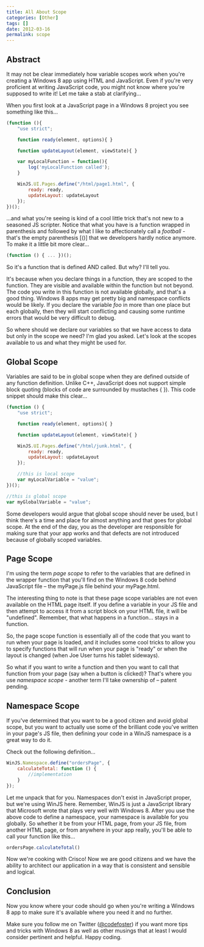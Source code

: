 ```yaml
---
title: All About Scope
categories: [Other]
tags: []
date: 2012-03-16
permalink: scope
---
```


## Abstract

It may not be clear immediately how variable scopes work when you&#39;re creating a Windows 8 app using HTML and JavaScript. Even if you&#39;re very proficient at writing JavaScript code, you might not know where you&#39;re supposed to write it! Let me take a stab at clarifying...

When you first look at a JavaScript page in a Windows 8 project you see  something like this...

``` js
(function (){
    "use strict";

    function ready(element, options){ }

    function updateLayout(element, viewState){ }

    var myLocalFunction = function(){
        log('myLocalFunction called');
    }

    WinJS.UI.Pages.define("/html/page1.html", {
        ready: ready,
        updateLayout: updateLayout
    });
})();
```

...and what you&#39;re seeing is kind of a cool little trick that&#39;s not new to a seasoned JS scripter. Notice that what you have is a function wrapped in parenthesis and followed by what I like to affectionately call a _football_ - that&#39;s the empty parenthesis [()] that we developers hardly notice anymore. To make it a little bit more clear...

``` js
(function () { ... })();
```

So it&#39;s a function that is defined AND called. But why? I&#39;ll tell you.

It&#39;s because when you declare things in a function, they are scoped to the function. They are visible and available within the function but not beyond. The code you write in this function is not available globally, and that&#39;s a good thing. Windows 8 apps may get pretty big and namespace conflicts would be likely. If you declare the variable _foo_ in more than one place but each globally, then they will start conflicting and causing some runtime errors that would be very difficult to debug.

So where should we declare our variables so that we have access to data but only in the scope we need? I&#39;m glad you asked. Let&#39;s look at the scopes available to us and what they might be used for.

## Global Scope

Variables are said to be in global scope when they are defined outside of any function definition. Unlike C++, JavaScript does not support simple block quoting (blocks of code are surrounded by mustaches { }). This code snippet should make this clear...

``` js
(function () {
    "use strict";

    function ready(element, options){ }

    function updateLayout(element, viewState){ }

    WinJS.UI.Pages.define("/html/junk.html", {
        ready: ready,
        updateLayout: updateLayout
    });

    //this is local scope
    var myLocalVariable = "value";
})();

//this is global scope
var myGlobalVariable = "value"; 
```

Some developers would argue that global scope should never be used, but I think there&#39;s a time and place for almost anything and that goes for global scope. At the end of the day, you as the developer are responsible for making sure that your app works and that defects are not introduced because of globally scoped variables.

## Page Scope

I&#39;m using the term _page scope_ to refer to the variables that are defined in the wrapper function that you&#39;ll find on the Windows 8 code behind JavaScript file &ndash; the myPage.js file behind your myPage.html.

The interesting thing to note is that these page scope variables are not even available on the HTML page itself. If you define a variable in your JS file and then attempt to access it from a script block on your HTML file, it will be "undefined". Remember, that what happens in a function... stays in a function.

So, the page scope function is essentially all of the code that you want to run when your page is loaded, and it includes some cool tricks to allow you to specify functions that will run when your page is "ready" or when the layout is changed (when Joe User turns his tablet sideways).

So what if you want to write a function and then you want to call that function from your page (say when a button is clicked)? That&#39;s where you use _namespace scope_ - another term I&#39;ll take ownership of &ndash; patent pending.

## Namespace Scope

If you&#39;ve determined that you want to be a good citizen and avoid global scope, but you want to actually use some of the brilliant code you&#39;ve written in your page&#39;s JS file, then defining your code in a WinJS namespace is a great way to do it.

Check out the following definition...

``` js
WinJS.Namespace.define("ordersPage", {
    calculateTotal: function () {
        //implementation
    }
});
```

Let me unpack that for you. Namespaces don&#39;t exist in JavaScript proper, but we&#39;re using WinJS here. Remember, WinJS is just a JavaScript library that Microsoft wrote that plays very well with Windows 8\. After you use the above code to define a namespace, your namespace is available for you globally. So whether it be from your HTML page, from your JS file, from another HTML page, or from anywhere in your app really, you&#39;ll be able to call your function like this...

``` js
ordersPage.calculateTotal()
```

Now we&#39;re cooking with Crisco! Now we are good citizens and we have the ability to architect our application in a way that is consistent and sensible and logical.

## Conclusion

Now you know where your code should go when you&#39;re writing a Windows 8 app to make sure it&#39;s available where you need it and no further.

Make sure you follow me on Twitter ([@codefoster](http://www.twitter.com/codefoster)) if you want more tips and tricks with Windows 8 as well as other musings that at least I would consider pertinent and helpful. Happy coding.